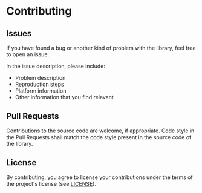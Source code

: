 # Contributing

## Issues

If you have found a bug or another kind of problem with the library, feel free to open an issue.

In the issue description, please include:

- Problem description
- Reproduction steps
- Platform information
- Other information that you find relevant

## Pull Requests

Contributions to the source code are welcome, if appropriate.
Code style in the Pull Requests shall match the code style present in the source code of the library.

## License

By contributing, you agree to license your contributions under the terms of the project's license (see [LICENSE](LICENSE)).
